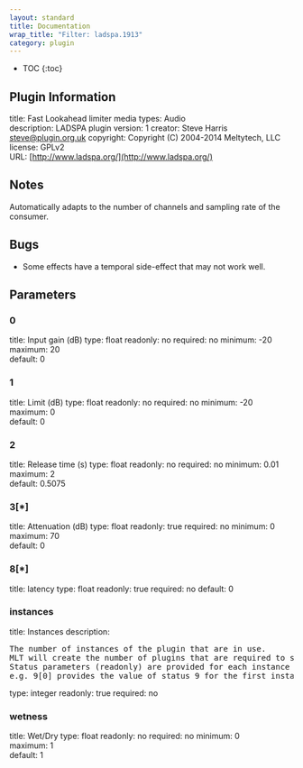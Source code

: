 ```yaml
---
layout: standard
title: Documentation
wrap_title: "Filter: ladspa.1913"
category: plugin
---
```

* TOC
{:toc}

## Plugin Information

title: Fast Lookahead limiter
media types:
Audio  
description: LADSPA plugin
version: 1
creator: Steve Harris <steve@plugin.org.uk>
copyright: Copyright (C) 2004-2014 Meltytech, LLC  
license: GPLv2  
URL: [http://www.ladspa.org/](http://www.ladspa.org/)  

## Notes

Automatically adapts to the number of channels and sampling rate of the consumer.

## Bugs

* Some effects have a temporal side-effect that may not work well.


## Parameters

### 0

title: Input gain (dB)  type: float
readonly: no
required: no
minimum: -20  
maximum: 20  
default: 0  

### 1

title: Limit (dB)  type: float
readonly: no
required: no
minimum: -20  
maximum: 0  
default: 0  

### 2

title: Release time (s)  type: float
readonly: no
required: no
minimum: 0.01  
maximum: 2  
default: 0.5075  

### 3[*]

title: Attenuation (dB)  type: float
readonly: true
required: no
minimum: 0  
maximum: 70  
default: 0  

### 8[*]

title: latency  type: float
readonly: true
required: no
default: 0  

### instances

title: Instances  description:
<pre>
The number of instances of the plugin that are in use.
MLT will create the number of plugins that are required to support the number of audio channels.
Status parameters (readonly) are provided for each instance and are accessed by specifying the instance number after the identifier (starting at zero).
e.g. 9[0] provides the value of status 9 for the first instance.
</pre>
type: integer
readonly: true
required: no

### wetness

title: Wet/Dry  type: float
readonly: no
required: no
minimum: 0  
maximum: 1  
default: 1  

